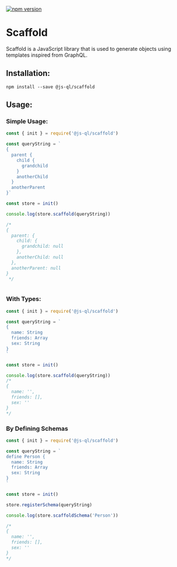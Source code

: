 [![npm version](https://badge.fury.io/js/@js-ql/scaffold.svg)](https://badge.fury.io/js/@js-ql/scaffold)
# Scaffold

Scaffold is a JavaScript library that is used to generate objects using templates inspired from GraphQL.


## Installation:

```
npm install --save @js-ql/scaffold
```

## Usage:

### Simple Usage:

```javascript
const { init } = require('@js-ql/scaffold')

const queryString = `
{
  parent {
    child {
      grandchild
    }
    anotherChild
  }
  anotherParent
}`

const store = init()

console.log(store.scaffold(queryString))

/*
{
  parent: {
    child: {
      grandchild: null
    },
    anotherChild: null
  },
  anotherParent: null
} 
 */



```

### With Types:
```javascript
const { init } = require('@js-ql/scaffold')

const queryString = `
{
  name: String
  friends: Array
  sex: String
}
`

const store = init()

console.log(store.scaffold(queryString))
/*
{
  name: '',
  friends: [],
  sex: ''
}
*/

```

### By Defining Schemas

```javascript
const { init } = require('@js-ql/scaffold')

const queryString = `
define Person {
  name: String
  friends: Array
  sex: String
}
`

const store = init()

store.registerSchema(queryString)

console.log(store.scaffoldSchema('Person'))

/*
{
  name: '',
  friends: [],
  sex: ''
}
*/


```
